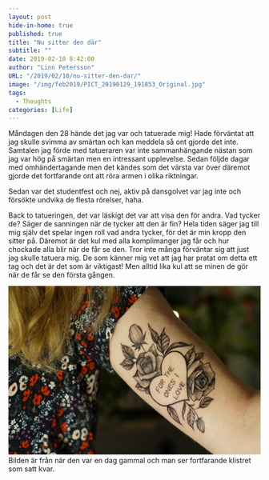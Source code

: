 ```yaml
---
layout: post
hide-in-home: true
published: true
title: "Nu sitter den där"
subtitle: ""
date: 2019-02-10 8:42:00
author: "Linn Petersson"
URL: "/2019/02/10/nu-sitter-den-dar/"
image: "/img/feb2019/PICT_20190129_191853_Original.jpg"
tags:
  - Thoughts
categories: [Life]
---
```


Måndagen den 28 hände det jag var och tatuerade mig! Hade förväntat att jag skulle svimma av smärtan och kan meddela så ont gjorde det inte. Samtalen jag förde med tatueraren var inte sammanhängande nästan som jag var hög på smärtan men en intressant upplevelse. Sedan följde dagar med omhändertagande men det kändes som det värsta var över däremot gjorde det fortfarande ont att röra armen i olika riktningar.

Sedan var det studentfest och nej, aktiv på dansgolvet var jag inte och försökte undvika de flesta rörelser, haha.

Back to tatueringen, det var läskigt det var att visa den för andra. Vad tycker de? Säger de sanningen när de tycker att den är fin? Hela tiden säger jag till mig själv det spelar ingen roll vad andra tycker, för det är min kropp den sitter på. Däremot är det kul med alla komplimanger jag får och hur chockade alla blir när de får se den. Tror inte många förväntar sig att just jag skulle tatuera mig. De som känner mig vet att jag har pratat om detta ett tag och det är det som är viktigast! Men alltid lika kul att se minen de gör när de får se den första gången.

![](/img/feb2019/PICT_20190129_191853_Original.jpg)
Bilden är från när den var en dag gammal och man ser fortfarande klistret som satt kvar.
